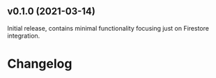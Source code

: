 ## v0.1.0 (2021-03-14)

Initial release, contains minimal functionality focusing just on Firestore integration.


# Changelog
